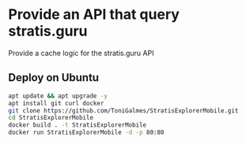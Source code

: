 # Provide an API that query stratis.guru

Provide a cache logic for the stratis.guru API

## Deploy on Ubuntu

```bash
apt update && apt upgrade -y
apt install git curl docker
git clone https://github.com/ToniGalmes/StratisExplorerMobile.git
cd StratisExplorerMobile
docker build . -t StratisExplorerMobile
docker run StratisExplorerMobile -d -p 80:80
```
